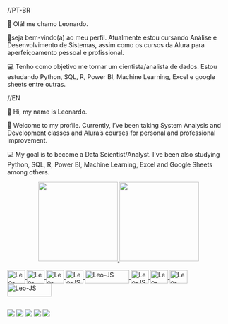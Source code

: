 //PT-BR

👋 Olá! me chamo Leonardo.

🤝seja bem-vindo(a) ao meu perfil. Atualmente estou cursando Análise e Desenvolvimento de Sistemas, assim como os cursos da Alura para aperfeiçoamento pessoal e profissional.

💻 Tenho como objetivo me tornar um cientista/analista de dados. Estou estudando Python, SQL, R, Power BI, Machine Learning, Excel e google sheets entre outras.

//EN

👋 Hi, my name is Leonardo.

🤝 Welcome to my profile. Currently, I’ve been taking System Analysis and Development classes and Alura’s courses for personal and professional improvement. 

💻 My goal is to become a Data Scientist/Analyst. I’ve been also studying Python, SQL, R, Power BI, Machine Learning, Excel and Google Sheets among others.


<div align="center">
  <a href="https://github.com/Leoabrreu">
  <img height="180em" src="https://github-readme-stats.vercel.app/api?username=Leoabrreu&show_icons=true&theme=dark&include_all_commits=true&count_private=true&title_color=00F3FF&text_color=FFFFFF&icon_color=00FE17&bg_color=000000"/>
  <img height="180em" src="https://github-readme-stats.vercel.app/api/top-langs/?username=Leoabrreu&layout=compact&langs_count=7&theme=dark&title_color=00F3FF&text_color=FFFFFF&icon_color=00FE17&bg_color=000000"/>
</div>
<div style="display: inline_block"><br>
  <img align="center" alt="Leo-Python" height="30" width="40" src="https://cdn.jsdelivr.net/gh/devicons/devicon/icons/python/python-original.svg">
  <img align="center" alt="Leo-VSCode" height="30" width="40" src="https://cdn.jsdelivr.net/gh/devicons/devicon/icons/vscode/vscode-original-wordmark.svg">
  <img align="center" alt="Leo-SQL" height="30" width="40" src="https://cdn.jsdelivr.net/gh/devicons/devicon/icons/mysql/mysql-original-wordmark.svg">
  <img align="center" alt="Leo-JS" height="30" width="40" src="https://img.shields.io/badge/R-276DC3?style=for-the-badge&logo=r&logoColor=white">
  <img align="center" alt="Leo-JS" height="30" width="100" src="https://img.shields.io/badge/Google%20Analytics-E37400?style=for-the-badge&logo=google%20analytics&logoColor=white"> 
  <img align="center" alt="Leo-JS" height="30" width="40" src="https://cdn.jsdelivr.net/gh/devicons/devicon/icons/javascript/javascript-original.svg"> 
  <img align="center" alt="Leo-HTML" height="30" width="40" src="https://cdn.jsdelivr.net/gh/devicons/devicon/icons/html5/html5-original.svg">
  <img align="center" alt="Leo-CSS" height="30" width="40" src="https://cdn.jsdelivr.net/gh/devicons/devicon/icons/css3/css3-original.svg"> 
  <img align="center" alt="Leo-JS" height="30" width="100" src="https://img.shields.io/badge/Microsoft_Office-D83B01?style=for-the-badge&logo=microsoft-office&logoColor=white"> 
</div>

##

<div> 
  <a href="https://www.linkedin.com/in/leonardo-de-abreu-rodrigues-694b93225/" target="_blank"><img src="https://img.shields.io/badge/-LinkedIn-%230077B5?style=for-the-badge&logo=linkedin&logoColor=white" target="_blank"></a>
  <a href="https://instagram.com/leoabrreu" target="_blank"><img src="https://img.shields.io/badge/-Instagram-%23E4405F?style=for-the-badge&logo=instagram&logoColor=white" target="_blank"></a>
  <a href="https://cursos.alura.com.br/vitrinedev/leoabreurp" target="_blank"><img src="https://img.shields.io/badge/Alura-0800FE?style=for-the-badge&logo=&logoColor=white"></a>
  <a href="https://cursos.alura.com.br/user/leoabreurp/fullCertificate/672232b5526f71d3c815d8e9f732921a" target="_blank"><img src="https://img.shields.io/badge/CertificatesAlura-0800FE?style=for-the-badge&logo=&logoColor=white"></a>
  <a href = "mailto:leoabreurp@gmail.com"><img src="https://img.shields.io/badge/-Gmail-%23333?style=for-the-badge&logo=gmail&logoColor=white" target="_blank"></a>
</div>
